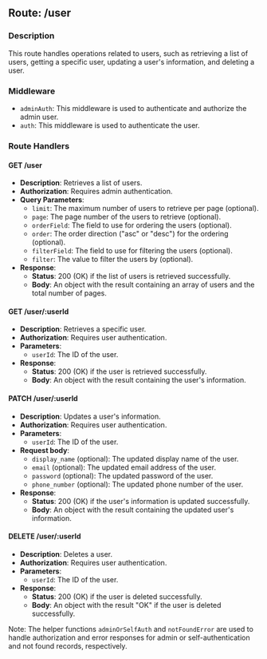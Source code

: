 ## Route: /user

### Description

This route handles operations related to users, such as retrieving a list of users, getting a specific user, updating a user's information, and deleting a user.

### Middleware

- `adminAuth`: This middleware is used to authenticate and authorize the admin user.
- `auth`: This middleware is used to authenticate the user.

### Route Handlers

#### GET /user

- **Description**: Retrieves a list of users.
- **Authorization**: Requires admin authentication.
- **Query Parameters**:
  - `limit`: The maximum number of users to retrieve per page (optional).
  - `page`: The page number of the users to retrieve (optional).
  - `orderField`: The field to use for ordering the users (optional).
  - `order`: The order direction ("asc" or "desc") for the ordering (optional).
  - `filterField`: The field to use for filtering the users (optional).
  - `filter`: The value to filter the users by (optional).
- **Response**:
  - **Status**: 200 (OK) if the list of users is retrieved successfully.
  - **Body**: An object with the result containing an array of users and the total number of pages.

#### GET /user/:userId

- **Description**: Retrieves a specific user.
- **Authorization**: Requires user authentication.
- **Parameters**:
  - `userId`: The ID of the user.
- **Response**:
  - **Status**: 200 (OK) if the user is retrieved successfully.
  - **Body**: An object with the result containing the user's information.

#### PATCH /user/:userId

- **Description**: Updates a user's information.
- **Authorization**: Requires user authentication.
- **Parameters**:
  - `userId`: The ID of the user.
- **Request body**:
  - `display_name` (optional): The updated display name of the user.
  - `email` (optional): The updated email address of the user.
  - `password` (optional): The updated password of the user.
  - `phone_number` (optional): The updated phone number of the user.
- **Response**:
  - **Status**: 200 (OK) if the user's information is updated successfully.
  - **Body**: An object with the result containing the updated user's information.

#### DELETE /user/:userId

- **Description**: Deletes a user.
- **Authorization**: Requires user authentication.
- **Parameters**:
  - `userId`: The ID of the user.
- **Response**:
  - **Status**: 200 (OK) if the user is deleted successfully.
  - **Body**: An object with the result "OK" if the user is deleted successfully.

Note: The helper functions `adminOrSelfAuth` and `notFoundError` are used to handle authorization and error responses for admin or self-authentication and not found records, respectively.